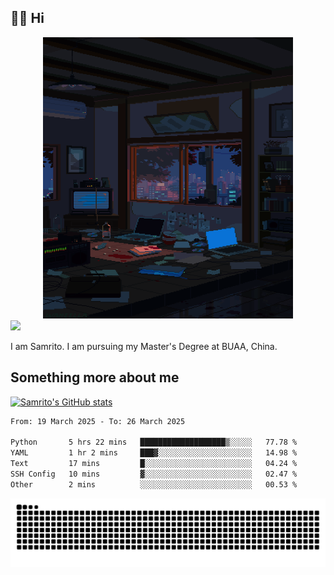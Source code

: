 ## 👋🏻 Hi

<div align="center">
<img alt="GIF" src="https://github.com/xiangsam/xiangsam/blob/271390e4ab50820a4594e3cb94b7ffaa6293de72/0_0EUAvTumWsRa2k6F.gif" width=400 height=450/>
</div>

<a href="https://github.com/xiangsam">
  <img src="https://komarev.com/ghpvc/?username=xiangsam&style=flat-square" />
</a>

I am Samrito. I am pursuing my Master's Degree at BUAA, China.


## Something more about me
[![Samrito's GitHub stats](https://github-readme-stats.vercel.app/api?username=xiangsam)](https://github.com/samrito/github-readme-stats)

<!--START_SECTION:waka-->

```txt
From: 19 March 2025 - To: 26 March 2025

Python       5 hrs 22 mins   ███████████████████▒░░░░░   77.78 %
YAML         1 hr 2 mins     ███▓░░░░░░░░░░░░░░░░░░░░░   14.98 %
Text         17 mins         █░░░░░░░░░░░░░░░░░░░░░░░░   04.24 %
SSH Config   10 mins         ▓░░░░░░░░░░░░░░░░░░░░░░░░   02.47 %
Other        2 mins          ░░░░░░░░░░░░░░░░░░░░░░░░░   00.53 %
```

<!--END_SECTION:waka-->

<picture>
  <source media="(prefers-color-scheme: dark)" srcset="https://raw.githubusercontent.com/xiangsam/xiangsam/output/github-contribution-grid-snake-dark.svg">
  <source media="(prefers-color-scheme: light)" srcset="https://raw.githubusercontent.com/xiangsam/xiangsam/output/github-contribution-grid-snake.svg">
  <img alt="github contribution grid snake animation" src="https://raw.githubusercontent.com/xiangsam/xiangsam/output/github-contribution-grid-snake.svg">
</picture>

<!---
xiangsam/xiangsam is a ✨ special ✨ repository because its `README.md` (this file) appears on your GitHub profile.
You can click the Preview link to take a look at your changes.
--->
